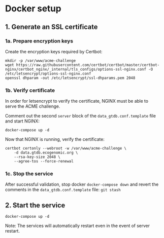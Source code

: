 # Docker setup

## 1. Generate an SSL certificate

### 1a. Prepare encryption keys

Create the encryption keys required by Certbot:

```shell
mkdir -p /var/www/acme-challenge
wget https://raw.githubusercontent.com/certbot/certbot/master/certbot-nginx/certbot_nginx/_internal/tls_configs/options-ssl-nginx.conf -O /etc/letsencrypt/options-ssl-nginx.conf
openssl dhparam -out /etc/letsencrypt/ssl-dhparams.pem 2048
```

### 1b. Verify certificate

In order for letsencrypt to verify the certificate, NGINX must be able to serve the ACME challenge.

Comment out the second `server` block of the `data_gtdb.conf.template` file and start NGINX:

```shell
docker-compose up -d
```

Now that NGINX is running, verify the certificate:

```shell
certbot certonly --webroot -w /var/www/acme-challenge \
    -d data.gtdb.ecogenomic.org \
    --rsa-key-size 2048 \
    --agree-tos --force-renewal
```

### 1c. Stop the service

After successful validation, stop docker `docker-compose down` and revert the comments 
in the `data_gtdb.conf.template` file: `git stash`

## 2. Start the service

```shell
docker-compose up -d
```

Note: The services will automatically restart even in the event of server restart.
